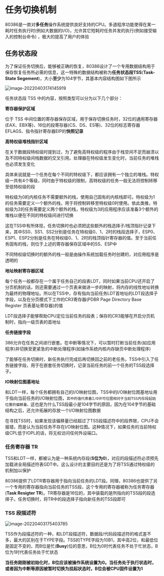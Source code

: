 # 任务切换机制

80386是一款对**多任务**操作系统提供良好支持的CPU。多道程序功能使得在某一耗时任务执行时(例如大数据的I/O)，允许其它短耗时任务并发的执行(例如接受输入的控制台命令) ，极大的提高了用户的体验



## 任务状态段

为了保证任务切换后，能够被正确的恢复，80386设计了一个专用数据结构用于保存恢复任务所必需的信息，这一特殊的数据结构被称为**任务状态段TSS**(**Task-State Segement**)，大小**至少**为104字节，其基本内容结构图如下图所示

<img src="https://gitee.com/HappyBinbin/pcigo/raw/master/pic/202204031741005.png" alt="image-20220403174145919"  />

任务状态段 TSS 中的内容，按照类型可以分为以下几个部分：

**寄存器保护区域**

位于 TSS 中间位置的寄存器保存区域，用于保存切换任务时，32位的通用寄存器(EAX、EBX等)、16位的段寄存器(CS、DS、ES等)、32位的标志寄存器EFLAGS、指令指针寄存器EIP的**快照记录**

**高特权级堆栈指针区域**

在关于数据段特权级时提到过，为了避免高特权级的程序由于栈空间不足而崩溃以及不同特权级间栈数据的交叉引用。处理器在特权级发生变化时，当前任务的堆栈也必须发生变化

具体来说就是一个任务在每个不同的特权级下，都应该拥有一个独立的堆栈。特权级一共有4个等级，同时由于特权级的限制，高特权级的任务一般无法将控制转移至低特权级的段

特权级为0的内核任务不需要额外的栈，使用自己固有的内核栈即可。特权级为1的任务需要定义一个额外的栈，用于将控制转移至特权级0时使用。依此类推，特权级为2的任务需要定义两个额外的栈，特权级为3的应用程序应该准备3个额外的堆栈以便在不同的特权级间进行切换

这在TSS中有所体现，任务切换时也必须把这些额外的栈选择子/栈顶指针记录下来，其中SS0、SS1、SS2分别是任务在特权级0、1、2时的栈段选择子，ESP0、ESP1、ESP2分别是任务在特权级0、1、2时的栈顶指针寄存器的值。至于当前任务固有的栈，则位于上述的寄存器保存区域中的SS、ESP中

不同特权级切换时的额外的栈一般是由操作系统加载任务时创建的，对应用程序是透明的

**地址映射寄存器区域**

每个任务一般都存在一个属于任务自己的段表LDT，同时如果当前CPU还开启了分页机制的话，则还需要通过一个页表来做进一步的映射，将内存的线性地址转换为最终的物理地址。所以在TSS中，存有指向当前任务LDT首地址的LDT段选择子字段，以及在分页模式下工作的CR3寄存器(PDBR Page Directory Base Register 页表基址寄存器)的值

LDT段选择子能够帮助CPU定位当前任务的段表；保存的CR3能够在开启分页机制时，指向一级页表的首地址

**任务链接字段**

386允许在任务之间进行嵌套。在中断等情况下，可以暂时打断当前任务(如应用程序)并切换至更紧急的中断处理程序(如操作系统内核内存缺页中断处理程序)

了能够在任务切换时，新任务执行完成后再切换回之前的老任务。TSS中引入了任务链接字段，用于在嵌套任务切换时，记录当前任务的前一个任务的TSS段选择子。

**IO映射位图基地址**

和LDT一样，每个任务都拥有自己的I/O映射位图，TSS中的I/O映射位图基地址用于指向当前任务的I/O映射位图，`其中的值代表着I/O许可位图相对于当前TSS内存段起始位置的偏移量。`这也是为什么TSS段最小是104字节的原因，因为在104字节的基础结构之后，还允许拓展的存放一个I/O映射位图数据

在寻找TSS时，如果发现该偏移量已经超过了TSS段描述符中的段界限，CPU不会报错，而是认为当前任务不存在I/O映射位图。这种情况下，如果任务的当前特权级CPL低于IOPL的话，将无权访问任何外设端口。

### 任务寄存器 TR

TSS和LDT一样，都被认为是一种系统内存段(**S位为0**)，对应的段描述符必须预先加载进全局描述符表GDT中。这么设计的主要目的还是为了将TSS通过特权级的机制加以保护

80386提供了LDTR寄存器用于指向当前任务的LDT段。同理，80386也提供了另一个专用的寄存器指向当前任务的TSS段，这个专用的寄存器被称为任务寄存器(**Task Resigter TR**)。TR寄存器是16位的，其中装载的是所指向的TSS段的段选择子。任务切换时，将TR中的段选择子指向新任务的TSS段即可

### TSS 段描述符

![image-20220403175403785](https://gitee.com/HappyBinbin/pcigo/raw/master/pic/202204031754846.png)

TSS作为段描述符的一种，和LDT段描述符，数据段/代码段描述符的格式差不多，最大的区别在于TYPE字段。TSS的TYPE字段为10B1，其中高2位，和最低位是固定不变的，而B位是忙(**Busy**)位的意思，B位为0时代表任务不处于忙状态，B位为1时代表任务处于忙状态

**当任务刚刚被初始化时，B位应该被操作系统设置为0。当任务处于执行状态时，或者因为中断等原因被暂时切换为挂起状态时，B位会被CPU固件设置为1**

